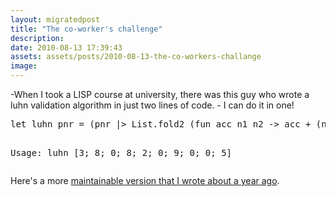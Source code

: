 ```yaml
---
layout: migratedpost
title: "The co-worker's challenge"
description:
date: 2010-08-13 17:39:43
assets: assets/posts/2010-08-13-the-co-workers-challange
image: 
---
```


<p>-When I took a LISP course at university, there was this guy who wrote a luhn validation algorithm in just two lines of code.  - I can do it in one!</p>
<pre class="brush:fsharp">let luhn pnr = (pnr |> List.fold2 (fun acc n1 n2 -> acc + (n1 * n2) % 10 + n1 * n2 / 10) 0 ([1..10] |> List.map (fun x -> (x % 2) + 1))) % 10 = 0                          

Usage: luhn [3; 8; 0; 8; 2; 0; 9; 0; 0; 5]</pre>
<p>Here's a more <a href="http://mint.litemedia.se/2009/07/01/luhn-validation-with-fsharp/">maintainable version that I wrote about a year ago</a>.</p>
